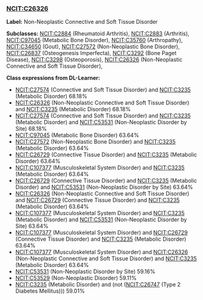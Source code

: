 
### [NCIT:C26326](http://purl.obolibrary.org/obo/NCIT_C26326)
**Label:** Non-Neoplastic Connective and Soft Tissue Disorder

**Subclasses:** [NCIT:C2884](http://purl.obolibrary.org/obo/NCIT_C2884) (Rheumatoid Arthritis), [NCIT:C2883](http://purl.obolibrary.org/obo/NCIT_C2883) (Arthritis), [NCIT:C97045](http://purl.obolibrary.org/obo/NCIT_C97045) (Metabolic Bone Disorder), [NCIT:C35760](http://purl.obolibrary.org/obo/NCIT_C35760) (Arthropathy), [NCIT:C34650](http://purl.obolibrary.org/obo/NCIT_C34650) (Gout), [NCIT:C27572](http://purl.obolibrary.org/obo/NCIT_C27572) (Non-Neoplastic Bone Disorder), [NCIT:C26837](http://purl.obolibrary.org/obo/NCIT_C26837) (Osteogenesis Imperfecta), [NCIT:C3292](http://purl.obolibrary.org/obo/NCIT_C3292) (Bone Paget Disease), [NCIT:C3298](http://purl.obolibrary.org/obo/NCIT_C3298) (Osteoporosis), [NCIT:C26326](http://purl.obolibrary.org/obo/NCIT_C26326) (Non-Neoplastic Connective and Soft Tissue Disorder), 

**Class expressions from DL-Learner:**

- [NCIT:C27574](http://purl.obolibrary.org/obo/NCIT_C27574) (Connective and Soft Tissue Disorder) and [NCIT:C3235](http://purl.obolibrary.org/obo/NCIT_C3235) (Metabolic Disorder) 68.18%
- [NCIT:C26326](http://purl.obolibrary.org/obo/NCIT_C26326) (Non-Neoplastic Connective and Soft Tissue Disorder) and [NCIT:C3235](http://purl.obolibrary.org/obo/NCIT_C3235) (Metabolic Disorder) 68.18%
- [NCIT:C27574](http://purl.obolibrary.org/obo/NCIT_C27574) (Connective and Soft Tissue Disorder) and [NCIT:C3235](http://purl.obolibrary.org/obo/NCIT_C3235) (Metabolic Disorder) and [NCIT:C53531](http://purl.obolibrary.org/obo/NCIT_C53531) (Non-Neoplastic Disorder by Site) 68.18%
- [NCIT:C97045](http://purl.obolibrary.org/obo/NCIT_C97045) (Metabolic Bone Disorder) 63.64%
- [NCIT:C27572](http://purl.obolibrary.org/obo/NCIT_C27572) (Non-Neoplastic Bone Disorder) and [NCIT:C3235](http://purl.obolibrary.org/obo/NCIT_C3235) (Metabolic Disorder) 63.64%
- [NCIT:C26729](http://purl.obolibrary.org/obo/NCIT_C26729) (Connective Tissue Disorder) and [NCIT:C3235](http://purl.obolibrary.org/obo/NCIT_C3235) (Metabolic Disorder) 63.64%
- [NCIT:C107377](http://purl.obolibrary.org/obo/NCIT_C107377) (Musculoskeletal System Disorder) and [NCIT:C3235](http://purl.obolibrary.org/obo/NCIT_C3235) (Metabolic Disorder) 63.64%
- [NCIT:C26729](http://purl.obolibrary.org/obo/NCIT_C26729) (Connective Tissue Disorder) and [NCIT:C3235](http://purl.obolibrary.org/obo/NCIT_C3235) (Metabolic Disorder) and [NCIT:C53531](http://purl.obolibrary.org/obo/NCIT_C53531) (Non-Neoplastic Disorder by Site) 63.64%
- [NCIT:C26326](http://purl.obolibrary.org/obo/NCIT_C26326) (Non-Neoplastic Connective and Soft Tissue Disorder) and [NCIT:C26729](http://purl.obolibrary.org/obo/NCIT_C26729) (Connective Tissue Disorder) and [NCIT:C3235](http://purl.obolibrary.org/obo/NCIT_C3235) (Metabolic Disorder) 63.64%
- [NCIT:C107377](http://purl.obolibrary.org/obo/NCIT_C107377) (Musculoskeletal System Disorder) and [NCIT:C3235](http://purl.obolibrary.org/obo/NCIT_C3235) (Metabolic Disorder) and [NCIT:C53531](http://purl.obolibrary.org/obo/NCIT_C53531) (Non-Neoplastic Disorder by Site) 63.64%
- [NCIT:C107377](http://purl.obolibrary.org/obo/NCIT_C107377) (Musculoskeletal System Disorder) and [NCIT:C26729](http://purl.obolibrary.org/obo/NCIT_C26729) (Connective Tissue Disorder) and [NCIT:C3235](http://purl.obolibrary.org/obo/NCIT_C3235) (Metabolic Disorder) 63.64%
- [NCIT:C107377](http://purl.obolibrary.org/obo/NCIT_C107377) (Musculoskeletal System Disorder) and [NCIT:C26326](http://purl.obolibrary.org/obo/NCIT_C26326) (Non-Neoplastic Connective and Soft Tissue Disorder) and [NCIT:C3235](http://purl.obolibrary.org/obo/NCIT_C3235) (Metabolic Disorder) 63.64%
- [NCIT:C53531](http://purl.obolibrary.org/obo/NCIT_C53531) (Non-Neoplastic Disorder by Site) 59.16%
- [NCIT:C53529](http://purl.obolibrary.org/obo/NCIT_C53529) (Non-Neoplastic Disorder) 59.11%
- [NCIT:C3235](http://purl.obolibrary.org/obo/NCIT_C3235) (Metabolic Disorder) and (not ([NCIT:C26747](http://purl.obolibrary.org/obo/NCIT_C26747) (Type 2 Diabetes Mellitus))) 59.01%


